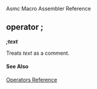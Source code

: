Asmc Macro Assembler Reference

## operator ;

**_;text_**

Treats _text_ as a comment.

#### See Also

[Operators Reference](readme.md)
